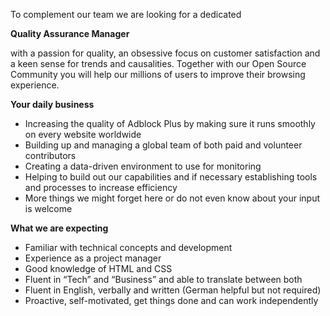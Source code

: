 To complement our team we are looking for a dedicated

**Quality Assurance Manager**

with a passion for quality, an obsessive focus on customer satisfaction and a keen sense for trends and causalities. Together with our Open Source Community you will help our millions of users to improve their browsing experience.

**Your daily business**

- Increasing the quality of Adblock Plus by making sure it runs smoothly on every website worldwide 
- Building up and managing a global team of both paid and volunteer contributors
- Creating a data-driven environment to use for monitoring
- Helping to build out our capabilities and if necessary establishing tools and processes to increase efficiency
- More things we might forget here or do not even know about your input is welcome

**What we are expecting**

- Familiar with technical concepts and development
- Experience as a project manager
- Good knowledge of HTML and CSS
- Fluent in “Tech” and “Business” and able to translate between both 
- Fluent in English, verbally and written (German helpful but not required)
- Proactive, self-motivated, get things done and can work independently
